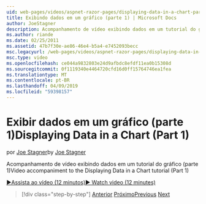 ```yaml
---
uid: web-pages/videos/aspnet-razor-pages/displaying-data-in-a-chart-part-1
title: Exibindo dados em um gráfico (parte 1) | Microsoft Docs
author: JoeStagner
description: Acompanhamento de vídeo exibindo dados em um tutorial do gráfico (parte 1)
ms.author: riande
ms.date: 02/25/2011
ms.assetid: 47b7f30e-ae86-46e4-b5a4-e7452093becc
msc.legacyurl: /web-pages/videos/aspnet-razor-pages/displaying-data-in-a-chart-part-1
msc.type: video
ms.openlocfilehash: ce044a9832803e24d9afbdc8efdf11ea0b15308d
ms.sourcegitcommit: 0f1119340e4464720cfd16d0ff15764746ea1fea
ms.translationtype: MT
ms.contentlocale: pt-BR
ms.lasthandoff: 04/09/2019
ms.locfileid: "59398157"
---
```

# <a name="displaying-data-in-a-chart-part-1"></a><span data-ttu-id="2f008-103">Exibir dados em um gráfico (parte 1)</span><span class="sxs-lookup"><span data-stu-id="2f008-103">Displaying Data in a Chart (Part 1)</span></span>

<span data-ttu-id="2f008-104">por [Joe Stagner](https://github.com/JoeStagner)</span><span class="sxs-lookup"><span data-stu-id="2f008-104">by [Joe Stagner](https://github.com/JoeStagner)</span></span>

<span data-ttu-id="2f008-105">Acompanhamento de vídeo exibindo dados em um tutorial do gráfico (parte 1)</span><span class="sxs-lookup"><span data-stu-id="2f008-105">Video accompaniment to the Displaying Data in a Chart tutorial (Part 1)</span></span>

[<span data-ttu-id="2f008-106">&#9654;Assista ao vídeo (12 minutos)</span><span class="sxs-lookup"><span data-stu-id="2f008-106">&#9654; Watch video (12 minutes)</span></span>](https://channel9.msdn.com/Blogs/ASP-NET-Site-Videos/displaying-data-in-a-chart-part-1)

> [!div class="step-by-step"]
> <span data-ttu-id="2f008-107">[Anterior](displaying-data-in-a-grid.md)
> [Próximo](displaying-data-in-a-chart-part-2.md)</span><span class="sxs-lookup"><span data-stu-id="2f008-107">[Previous](displaying-data-in-a-grid.md)
[Next](displaying-data-in-a-chart-part-2.md)</span></span>
